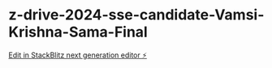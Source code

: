# z-drive-2024-sse-candidate-Vamsi-Krishna-Sama-Final

[Edit in StackBlitz next generation editor ⚡️](https://stackblitz.com/~/github.com/samavamsi1/z-drive-2024-sse-candidate-Vamsi-Krishna-Sama-Final)